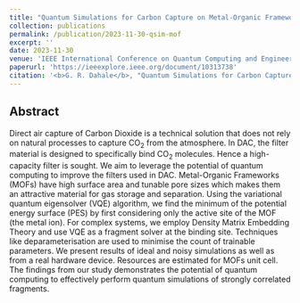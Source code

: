 ```yaml
---
title: "Quantum Simulations for Carbon Capture on Metal-Organic Frameworks"
collection: publications
permalink: /publication/2023-11-30-qsim-mof
excerpt: ''
date: 2023-11-30
venue: 'IEEE International Conference on Quantum Computing and Engineering (QCE)'
paperurl: 'https://ieeexplore.ieee.org/document/10313738'
citation: '<b>G. R. Dahale</b>, "Quantum Simulations for Carbon Capture on Metal-Organic Frameworks," <i>2023 IEEE International Conference on Quantum Computing and Engineering (QCE)</i>, Bellevue, WA, USA, 2023, pp. 89-93, doi: 10.1109/QCE57702.2023.10189.'
---
```


<!-- [[Paper]](https://ieeexplore.ieee.org/document/10313738) -->

## Abstract

Direct air capture of Carbon Dioxide is a technical solution that does not rely on natural processes to capture CO$_2$ from the atmosphere. In DAC, the filter material is designed to specifically bind CO$_2$ molecules. Hence a high-capacity filter is sought. We aim to leverage the potential of quantum computing to improve the filters used in DAC. Metal-Organic Frameworks (MOFs) have high surface area and tunable pore sizes which makes them an attractive material for gas storage and separation. Using the variational quantum eigensolver (VQE) algorithm, we find the minimum of the potential energy surface (PES) by first considering only the active site of the MOF (the metal ion). For complex systems, we employ Density Matrix Embedding Theory and use VQE as a fragment solver at the binding site. Techniques like deparameterisation are used to minimise the count of trainable parameters. We present results of ideal and noisy simulations as well as from a real hardware device. Resources are estimated for MOFs unit cell. The findings from our study demonstrates the potential of quantum computing to effectively perform quantum simulations of strongly correlated fragments.